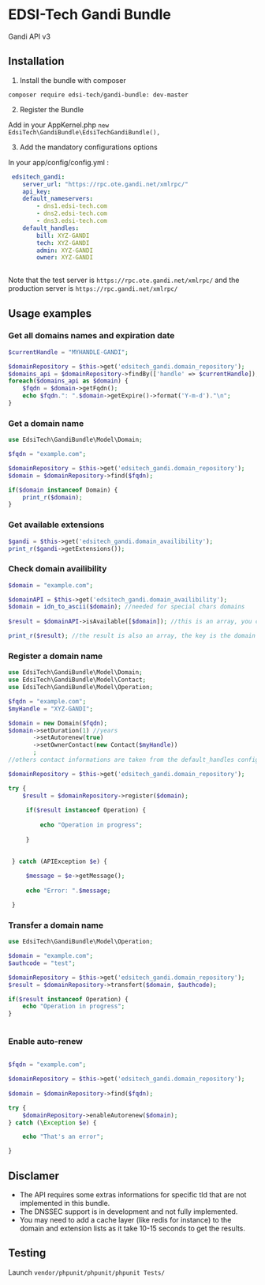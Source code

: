 # EDSI-Tech Gandi Bundle

Gandi API v3


## Installation

1. Install the bundle with composer

`composer require edsi-tech/gandi-bundle: dev-master`

2. Register the Bundle

Add in your AppKernel.php  `new EdsiTech\GandiBundle\EdsiTechGandiBundle(),`

3. Add the mandatory configurations options

In your app/config/config.yml :

```yaml
 edsitech_gandi:
    server_url: "https://rpc.ote.gandi.net/xmlrpc/"
    api_key: 
    default_nameservers:
        - dns1.edsi-tech.com
        - dns2.edsi-tech.com
        - dns3.edsi-tech.com
    default_handles:
        bill: XYZ-GANDI
        tech: XYZ-GANDI
        admin: XYZ-GANDI
        owner: XYZ-GANDI
        
```

Note that the test server is `https://rpc.ote.gandi.net/xmlrpc/` and the production server is `https://rpc.gandi.net/xmlrpc/`

## Usage examples

### Get all domains names and expiration date

```php
$currentHandle = "MYHANDLE-GANDI";

$domainRepository = $this->get('edsitech_gandi.domain_repository');
$domains_api = $domainRepository->findBy(['handle' => $currentHandle]);
foreach($domains_api as $domain) {
    $fqdn = $domain->getFqdn();
    echo $fqdn.": ".$domain->getExpire()->format('Y-m-d')."\n";
}
```

### Get a domain name
```php
use EdsiTech\GandiBundle\Model\Domain;

$fqdn = "example.com";

$domainRepository = $this->get('edsitech_gandi.domain_repository');
$domain = $domainRepository->find($fqdn);

if($domain instanceof Domain) {
    print_r($domain);
}

```

### Get available extensions

```php
$gandi = $this->get('edsitech_gandi.domain_availibility');
print_r($gandi->getExtensions());
```
### Check domain availibility

```php
$domain = "example.com";

$domainAPI = $this->get('edsitech_gandi.domain_availibility');
$domain = idn_to_ascii($domain); //needed for special chars domains 
        
$result = $domainAPI->isAvailable([$domain]); //this is an array, you can pass multiple domains

print_r($result); //the result is also an array, the key is the domain name and the value is the result.
```

### Register a domain name

```php
use EdsiTech\GandiBundle\Model\Domain;
use EdsiTech\GandiBundle\Model\Contact;
use EdsiTech\GandiBundle\Model\Operation;

$fqdn = "example.com";
$myHandle = "XYZ-GANDI";

$domain = new Domain($fqdn);
$domain->setDuration(1) //years
       ->setAutorenew(true)
       ->setOwnerContact(new Contact($myHandle))
       ;
//others contact informations are taken from the default_handles config keys.

$domainRepository = $this->get('edsitech_gandi.domain_repository');

try {
    $result = $domainRepository->register($domain);
     
     if($result instanceof Operation) {
         
         echo "Operation in progress";
         
     }

                 
 } catch (APIException $e) {
     
     $message = $e->getMessage();
     
     echo "Error: ".$message;

 }

```

### Transfer a domain name
```php
use EdsiTech\GandiBundle\Model\Operation;

$domain = "example.com";
$authcode = "test";

$domainRepository = $this->get('edsitech_gandi.domain_repository');
$result = $domainRepository->transfert($domain, $authcode);

if($result instanceof Operation) {
    echo "Operation in progress";
}
                
```
### Enable auto-renew
```php

$fqdn = "example.com";

$domainRepository = $this->get('edsitech_gandi.domain_repository');
     
$domain = $domainRepository->find($fqdn);

try {
    $domainRepository->enableAutorenew($domain);
} catch (\Exception $e) {

    echo "That's an error";

}
```


## Disclamer

* The API requires some extras informations for specific tld that are not implemented in this bundle.
* The DNSSEC support is in development and not fully implemented.
* You may need to add a cache layer (like redis for instance) to the domain and extension lists as it take 10-15 seconds to get the results.

## Testing

Launch `vendor/phpunit/phpunit/phpunit Tests/`
